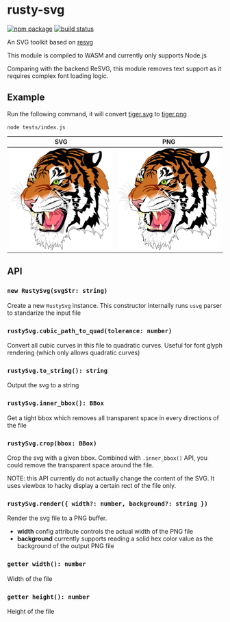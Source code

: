 # rusty-svg

<p>
  <a href="https://npmjs.com/package/rusty-svg"><img src="https://img.shields.io/npm/v/rusty-svg.svg" alt="npm package"></a>
  <a href="https://github.com/zimond/rusty-svg/actions/workflows/ci.yml"><img src="https://github.com/zimond/rusty-svg/actions/workflows/ci.yml/badge.svg?branch=main" alt="build status"></a>
</p>

An SVG toolkit based on [resvg](https://github.com/RazrFalcon/resvg)

This module is compiled to WASM and currently only supports Node.js

Comparing with the backend ReSVG, this module removes text support as it requires complex
font loading logic.

## Example

Run the following command, it will convert [tiger.svg](tests/tiger.svg) to [tiger.png](tests/tiger.png)

```shell
node tests/index.js
```

| SVG                                                     | PNG                                                     |
| ------------------------------------------------------- | ------------------------------------------------------- |
| <img width="360" src="tests/tiger.svg" alt="Tiger.svg"> | <img width="360" src="tests/tiger.png" alt="Tiger.png"> |

## API

### `new RustySvg(svgStr: string)`

Create a new `RustySvg` instance. This constructor internally runs `usvg` parser to standarize the input file

### `rustySvg.cubic_path_to_quad(tolerance: number)`

Convert all cubic curves in this file to quadratic curves. Useful for font glyph rendering (which only allows quadratic curves)

### `rustySvg.to_string(): string`

Output the svg to a string

### `rustySvg.inner_bbox(): BBox`

Get a tight bbox which removes all transparent space in every directions of the file

### `rustySvg.crop(bbox: BBox)`

Crop the svg with a given bbox. Combined with `.inner_bbox()` API, you could remove the transparent space around the file.

NOTE: this API currently do not actually change the content of the SVG. It uses viewbox to hacky display a certain rect of the file only.

### `rustySvg.render({ width?: number, background?: string })`

Render the svg file to a PNG buffer.

- **width** config attribute controls the actual width of the PNG file
- **background** currently supports reading a solid hex color value as the background of the output PNG file

### `getter width(): number`

Width of the file

### `getter height(): number`

Height of the file
